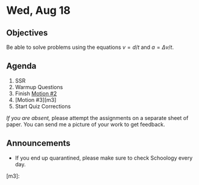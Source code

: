 Wed, Aug 18
=====================

Objectives
------------
Be able to solve problems using the equations $v=d/t$ and $a=\Delta v/t$.

Agenda  
---------  

1. SSR
2. Warmup Questions
3. Finish [Motion #2][m2]
4. [Motion #3][m3]
5. Start Quiz Corrections

*If you are absent,* please attempt the assignments on a separate sheet of paper.  You can send me a picture of your work to get feedback.


Announcements
-------------  
- If you end up quarantined, please make sure to check Schoology every day.

[m2]: https://avon.schoology.com/course/5138386942/materials/gp/5201801029
[m3]: 
<!--stackedit_data:
eyJoaXN0b3J5IjpbMjQ2ODIzMjMzLDkyNDM5MzAwNiwtMTczOD
U2NjgsMTM5MDk0NjY1MCwtODE3MDUzMDEzLC0xNTY3MDU4MzU1
LDIwMjQ3NTI1MjQsMTg4NjY0NzE0MCwtMjcyMDM4MjcsMTMwMz
MzNDgyNywxNTUxOTUzMTM2LC0xMTA2MTk3NTE1LC0xMjgxNzQy
MjM2LDE4NDkxMTc4MDUsOTA4OTAxMDU4LDkxMzk4Nzk2NiwxNT
I5OTQ2MDU4LDE2OTIyNDg3NTEsNDM1MjYyNTAyLDI2NjQwODgy
Ml19
-->